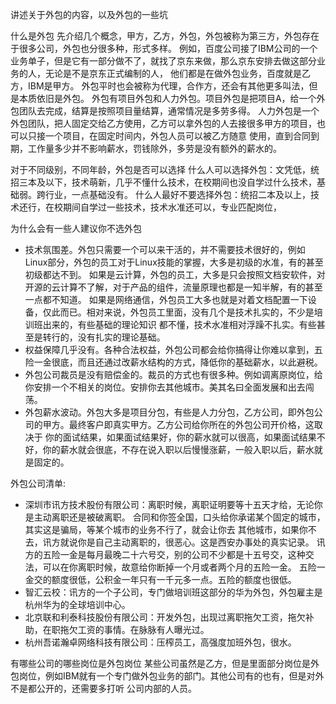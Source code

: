 讲述关于外包的内容，以及外包的一些坑

什么是外包
先介绍几个概念，甲方，乙方，外包，外包被称为第三方，外包存在于很多公司，外包也分很多种，形式多样。
例如，百度公司接了IBM公司的一个业务单子，但是它有一部分做不了，就找了京东来做，那么京东安排去做这部分业务的人，无论是不是京东正式编制的人，
他们都是在做外包业务，百度就是乙方，IBM是甲方。
外包平时也会被称为代理，合作方，还会有其他更多叫法，但是本质依旧是外包。
外包有项目外包和人力外包。项目外包是把项目A，给一个外包团队去完成，结算是按照项目量结算，通常情况是多劳多得。
人力外包是一个外包团队，把人固定交给乙方使用，乙方可以拿外包的人去接很多甲方的项目，也可以只接一个项目，在固定时间内，外包人员可以被乙方随意
使用，直到合同到期，工作量多少并不影响薪水，罚钱除外，多劳是没有额外的薪水的。

对于不同级别，不同年龄，外包是否可以选择
什么人可以选择外包：文凭低，统招三本及以下，技术萌新，几乎不懂什么技术，在校期间也没自学过什么技术，基础弱。跨行业，一点基础没有。
什么人最好不要选择外包：统招二本及以上，技术还行，在校期间自学过一些技术，技术水准还可以，专业匹配岗位，



为什么会有一些人建议你不选外包
- 技术氛围差。外包只需要一个可以来干活的，并不需要技术很好的，例如Linux部分，外包的员工对于Linux技能的掌握，大多是初级的水准，有的甚至初级都达不到。
如果是云计算，外包的员工，大多是只会按照文档安软件，对开源的云计算不了解，对于产品的组件，流量原理也都是一知半解，有的甚至一点都不知道。
如果是网络通信，外包员工大多也就是对着文档配置一下设备，仅此而已。相对来说，外包员工里面，没有几个是技术扎实的，不少是培训班出来的，有些基础的理论知识
都不懂，技术水准相对浮躁不扎实。有些甚至是转行的，没有扎实的理论基础。
- 权益保障几乎没有。各种合法权益，外包公司都会给你搞得让你难以拿到，五险一金很底，而且还通过改薪水结构的方式，降低你的基础薪水，以此避税。
- 外包公司裁员是没有赔偿金的。裁员的方式也有很多种。例如调离原岗位，给你安排一个不相关的岗位。安排你去其他城市。美其名曰全面发展和出去闯荡。
- 外包薪水波动。外包大多是项目分包，有些是人力分包，乙方公司，即外包公司的甲方。最终客户即真实甲方。乙方公司给你所在的外包公司开价格，这取决于
你的面试结果，如果面试结果好，你的薪水就可以很高，如果面试结果不好，你的薪水就会很底，不存在说入职以后慢慢涨薪，一般入职以后，薪水就是固定的。

外包公司清单:
- 深圳市讯方技术股份有限公司：离职时候，离职证明要等十五天才给，无论你是主动离职还是被破离职。
合同和你签全国，口头给你承诺某个固定的城市，其实这是骗局，等某个城市的业务不行了，就会让你去
其他城市，如果你不去，讯方就说你是自己主动离职的，很恶心。这是西安办事处的真实记录。
讯方的五险一金是每月最晚二十六号交，别的公司不少都是十五号交，这种交法，可以在你离职时候，故意给你断掉一个月或者两个月的五险一金。
五险一金交的额度很低，公积金一年只有一千元多一点。五险的额度也很低。
- 智汇云校：讯方的一个子公司，专门做培训班这部分的华为外包，外包雇主是杭州华为的全球培训中心。
- 北京联和利泰科技股份有限公司：开发外包，出现过离职拖欠工资，拖欠补助，在职拖欠工资的事情。在脉脉有人曝光过。
- 杭州吾诺瀚卓网络科技有限公司：压榨员工，高强度加班外包，很水。

有哪些公司的哪些岗位是外包岗位
某些公司虽然是乙方，但是里面部分岗位是外包岗位，例如IBM就有一个专门做外包业务的部门。其他公司有的也有，但是对外不是都公开的，还需要多打听
公司内部的人员。

